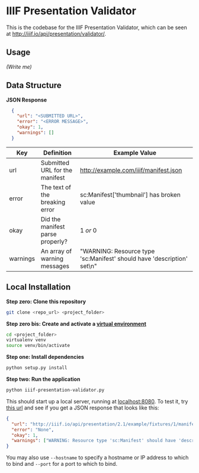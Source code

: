 IIIF Presentation Validator
======================

This is the codebase for the IIIF Presentation Validator, which can be seen at <http://iiif.io/api/presentation/validator/>.

## Usage

*(Write me)*

## Data Structure

**JSON Response**

```JSON
  {
    "url": "<SUBMITTED URL>",
    "error": "<ERROR MESSAGE>",
    "okay": 1,
    "warnings": []
  }
```

Key      |  Definition                       | Example Value
---------|-----------------------------------|----------
url      | Submitted URL for the manifest    | http://example.com/iiif/manifest.json
error    | The text of the breaking error    | sc:Manifest['thumbnail'] has broken value
okay     | Did the manifest parse properly?  | 1 *or* 0
warnings | An array of warning messages      | "WARNING: Resource type 'sc:Manifest' should have 'description' set\n"

## Local Installation

**Step zero: Clone this repository**

```bash
git clone <repo_url> <project_folder>
```

**Step zero bis: Create and activate a [virtual environment](https://virtualenv.pypa.io/en/latest/)**

```bash
cd <project_folder>
virtualenv venv
source venv/bin/activate
```

**Step one:  Install dependencies**

```bash
python setup.py install
```

**Step two:  Run the application**

```bash
python iiif-presentation-validator.py
```

This should start up a local server, running at <localhost:8080>. To test it, try [this url](http://localhost:8080/validate?url=http://iiif.io/api/presentation/2.1/example/fixtures/1/manifest.json) and see if you get a JSON response that looks like this:

```json
{
  "url": "http://iiif.io/api/presentation/2.1/example/fixtures/1/manifest.json",
  "error": "None", 
  "okay": 1, 
  "warnings": ["WARNING: Resource type 'sc:Manifest' should have 'description' set\n", "WARNING: Resource type 'sc:Sequence' should have '@id' set\n", "WARNING: Resource type 'oa:Annotation' should have '@id' set\n", "WARNING: Resource type 'dctypes:Image' should have 'format' set\n"]
}
```
You may also use `--hostname` to specify a hostname or IP address to which to bind and `--port` for a port to which to bind.

